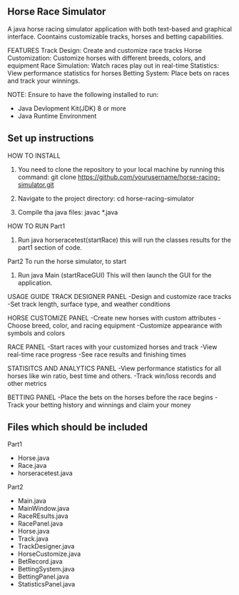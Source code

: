 ## Horse Race Simulator
A java horse racing simulator application with both text-based and graphical interface. Coontains customizable tracks, horses and betting capabilities.

FEATURES
Track Design: Create and customize race tracks
Horse Customization: Customize horses with different breeds, colors, and equipment
Race Simulation: Watch races play out in real-time
Statistics: View performance statistics for horses
Betting System: Place bets on races and track your winnings.

NOTE:
Ensure to have the following installed to run:
- Java Devlopment Kit(JDK) 8 or more
- Java Runtime Environment


## Set up instructions
HOW TO INSTALL
1. You need to clone the repository to your local machine by running this command: git clone https://github.com/yourusername/horse-racing-simulator.git

2. Navigate to the project directory: cd horse-racing-simulator

3. Compile tha java files: javac *.java


HOW TO RUN
Part1
1. Run java horseracetest(startRace)
this will run the classes results for the part1 section of code.

Part2
To run the horse simulator, to start
1. Run java Main (startRaceGUI)
This will then launch the GUI for the application.

USAGE GUIDE
TRACK DESIGNER PANEL
-Design and customize race tracks
-Set track length, surface type, and weather conditions

HORSE CUSTOMIZE PANEL
-Create new horses with custom attributes
-Choose breed, color, and racing equipment
-Customize appearance with symbols and colors

RACE PANEL
-Start races with your customized horses and track
-View real-time race progress
-See race results and finishing times

STATISITCS AND ANALYTICS PANEL
-View performance statistics for all horses like win ratio, best time and others.
-Track win/loss records and other metrics

BETTING PANEL
-Place the bets on the horses before the race begins
-Track your betting history and winnings and claim your money

## Files which should be included
Part1
- Horse.java
- Race.java
- horseracetest.java

Part2
- Main.java
- MainWindow.java
- RaceREsults.java
- RacePanel.java
- Horse.java
- Track.java
- TrackDesigner.java
- HorseCustomize.java
- BetRecord.java
- BettingSystem.java
- BettingPanel.java
- StatisticsPanel.java
